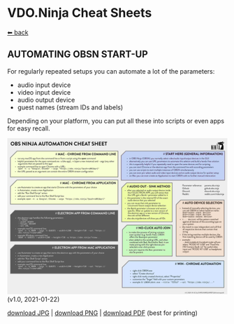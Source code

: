 # VDO.Ninja Cheat Sheets

[⬅ back](../README.md)

## AUTOMATING OBSN START-UP

For regularly repeated setups you can automate a lot of the parameters:

* audio input device
* video input device
* audio output device
* guest names (stream IDs and labels)

Depending on your platform, you can put all these into scripts or even apps for easy recall.


![VDO Ninja | automating start-up](OBSN_automation_cheat-sheet.jpg)   
(v1.0, 2021-01-22)

[download JPG](OBSN_automation_cheat-sheet.jpg) |
[download PNG](OBSN_automation_cheat-sheet.png) |
[download PDF](OBSN_automation_cheat-sheet.pdf) (best for printing)
